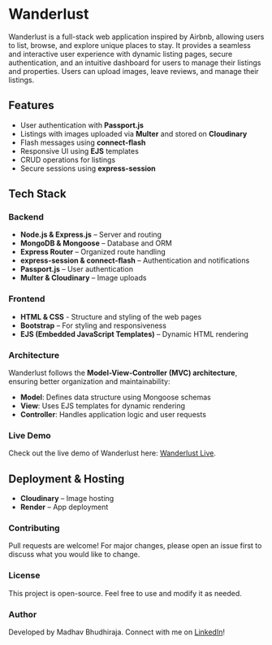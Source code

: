 # Wanderlust

Wanderlust is a full-stack web application inspired by Airbnb, allowing users to list, browse, and explore unique places to stay. It provides a seamless and interactive user experience with dynamic listing pages, secure authentication, and an intuitive dashboard for users to manage their listings and properties. Users can upload images, leave reviews, and manage their listings.

## Features
- User authentication with **Passport.js**
- Listings with images uploaded via **Multer** and stored on **Cloudinary**
- Flash messages using **connect-flash**
- Responsive UI using **EJS** templates
- CRUD operations for listings
- Secure sessions using **express-session**

## Tech Stack

### Backend
- **Node.js & Express.js** – Server and routing
- **MongoDB & Mongoose** – Database and ORM
- **Express Router** – Organized route handling
- **express-session & connect-flash** – Authentication and notifications
- **Passport.js** – User authentication
- **Multer & Cloudinary** – Image uploads

### Frontend
- **HTML & CSS** - Structure and styling of the web pages
- **Bootstrap** – For styling and responsiveness
- **EJS (Embedded JavaScript Templates)** – Dynamic HTML rendering

### Architecture
Wanderlust follows the **Model-View-Controller (MVC) architecture**, ensuring better organization and maintainability:
- **Model**: Defines data structure using Mongoose schemas
- **View**: Uses EJS templates for dynamic rendering
- **Controller**: Handles application logic and user requests

### Live Demo
Check out the live demo of Wanderlust here: [Wanderlust Live](https://wanderlust-vv83.onrender.com/listings).

## Deployment & Hosting
- **Cloudinary** – Image hosting
- **Render** – App deployment

### Contributing

Pull requests are welcome! For major changes, please open an issue first to discuss what you would like to change.

### License

This project is open-source. Feel free to use and modify it as needed.

### Author

Developed by Madhav Bhudhiraja. Connect with me on [LinkedIn](https://www.linkedin.com/in/madhav-bhudhiraja-40a6b0291)!
